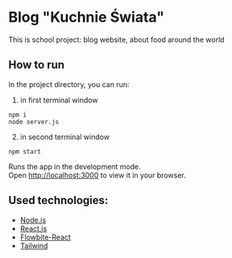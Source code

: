 # Blog "Kuchnie Świata"
This is school project: blog website, about food around the world

## How to run
In the project directory, you can run:

1. in first terminal window
```
npm i
node server.js
```
2. in second terminal window
```
npm start
```

Runs the app in the development mode.\
Open [http://localhost:3000](http://localhost:3000) to view it in your browser.

## Used technologies:
* [Node.js](https://nodejs.org/en)
* [React.js](https://react.dev/)
* [Flowbite-React](https://flowbite-react.com/)
* [Tailwind](https://tailwindcss.com/)
